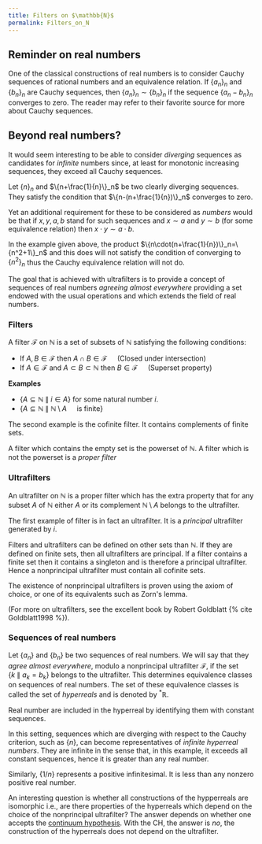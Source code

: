 ```yaml
---
title: Filters on $\mathbb{N}$
permalink: Filters_on_N
---
```



## Reminder on real numbers

One of the classical constructions of real numbers is to consider Cauchy
sequences of rational numbers and an equivalence relation. If
$\{a_n\}_n$ and $\{b_n\}_n$ are Cauchy sequences, then
$\{a_n\}_n\sim \{b_n\}_n$ if the sequence $\{a_n-b_n\}_n$
converges to zero. The reader may refer to their favorite source for
more about Cauchy sequences.

## Beyond real numbers?

It would seem interesting to be able to consider *diverging* sequences
as candidates for *infinite* numbers since, at least for monotonic
increasing sequences, they exceed all Cauchy sequences.

Let $\{n\}_n$ and $\{n+\frac{1}{n}\}_n$ be two clearly diverging
sequences. They satisfy the condition that $\{n-(n+\frac{1}{n})\}_n$
converges to zero.

Yet an additional requirement for these to be considered as *numbers*
would be that if $x,y,a,b$ stand for such sequences and $x\sim a$ and
$y\sim b$ (for some equivalence relation) then $x\cdot y\sim a\cdot
b$.

In the example given above, the product
$\{n\cdot(n+\frac{1}{n})\}_n=\{n^2+1\}_n$ and this does will not
satisfy the condition of converging to $\{n^2\}_n$ thus the Cauchy
equivalence relation will not do.

The goal that is achieved with ultrafilters is to provide a concept of
sequences of real numbers *agreeing almost everywhere* providing a set
endowed with the usual operations and which extends the field of real
numbers.

### Filters

A filter $\mathcal{F}$ on $\mathbb{N}$ is a set of subsets of
$\mathbb{N}$ satisfying the following conditions:

-   If $A,B\in \mathcal{F}$ then $A\cap B\in\mathcal{F}\quad$
    (Closed under intersection)
-   If $A\in \mathcal{F}$ and $A\subset B\subset \mathbb{N}$ then
    $B\in \mathcal{F}\quad$ (Superset property)

**Examples**

-   $\{A\subseteq \mathbb{N}\ \|\ i\in A\}$ for some natural
    number $i$.
-   $\{A\subseteq\mathbb{N}\ \|\ \mathbb{N}\setminus A
    \quad\text{ is finite}\}$

The second example is the cofinite filter. It contains complements of
finite sets.

A filter which contains the empty set is the powerset of $\mathbb{N}$.
A filter which is not the powerset is a *proper filter*

### Ultrafilters

An ultrafilter on $\mathbb{N}$ is a proper filter which has the extra
property that for any subset $A$ of $\mathbb{N}$ either $A$ or its
complement $\mathbb{N}\setminus A$ belongs to the ultrafilter.

The first example of filter is in fact an ultrafilter. It is a
*principal* ultrafilter generated by $i$.

Filters and ultrafilters can be defined on other sets than
$\mathbb{N}$. If they are defined on finite sets, then all ultrafilters
are principal. If a filter contains a finite set then it contains a
singleton and is therefore a principal ultrafilter. Hence a nonprincipal
ultrafilter must contain all cofinite sets.

The existence of nonprincipal ultrafilters is proven using the axiom of
choice, or one of its equivalents such as Zorn's lemma.

(For more on ultrafilters, see the excellent book by Robert Goldblatt
{% cite Goldblatt1998 %}).

### Sequences of real numbers

Let $\{a_n\}$ and $\{b_n\}$ be two sequences of real numbers. We
will say that they *agree almost everywhere*, modulo a nonprincipal
ultrafilter $\mathcal{F}$, if the set $\{k\ \|\ a_k=b_k\}$
belongs to the ultrafilter. This determines equivalence classes on
sequences of real numbers. The set of these equivalence classes is
called the set of *hyperreals* and is denoted by ${}^*\mathbb{R}$.

Real number are included in the hyperreal by identifying them with
constant sequences.

In this setting, sequences which are diverging with respect to the
Cauchy criterion, such as $\{n\}$, can become representatives of
*infinite hyperreal numbers*. They are infinite in the sense that, in
this example, it exceeds all constant sequences, hence it is greater
than any real number.

Similarly, $\{1/n\}$ represents a positive infinitesimal. It is less
than any nonzero positive real number.

An interesting question is whether all constructions of the hypperreals
are isomorphic i.e., are there properties of the hyperreals which depend
on the choice of the nonprincipal ultrafilter? The answer depends on
whether one accepts the
<a href="Continuum_hypothesis" class="mw-redirect" title="Continuum hypothesis">continuum hypothesis</a>.
With the CH, the answer is *no*, the construction of the hyperreals does
not depend on the ultrafilter.
